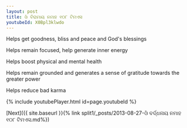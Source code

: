 ```yaml
---
layout: post
title: ଓଁ ବିରାମାୟ ନମାହ ୧୦୮ ଟିମଏସ
youtubeId: X0Bpl3klwdo
---
```

 
 
Helps get goodness, bliss and peace and God's blessings
 
Helps remain focused, help generate inner energy 
 
Helps boost physical and mental health 
 
Helps remain grounded and generates a sense of gratitude towards the greater power 
 
Helps reduce bad karma
 
 
 
 


{% include youtubePlayer.html id=page.youtubeId %}
 
[Next]({{ site.baseurl }}{% link  split1/_posts/2013-08-27-ଓଁ ବର୍ଦ୍ଧନାୟ ନମାହ ୧୦୮ ଟିମଏସ.md%})
 
